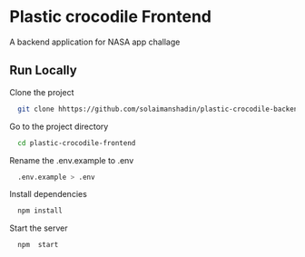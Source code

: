 
# Plastic crocodile Frontend


A backend application for NASA app challage

## Run Locally

Clone the project

```bash
  git clone hhttps://github.com/solaimanshadin/plastic-crocodile-backend.git
```

Go to the project directory

```bash
  cd plastic-crocodile-frontend
```

Rename the .env.example to .env
```bash
  .env.example > .env
```
Install dependencies

```bash
  npm install
```

Start the server

```bash
  npm  start
```

  